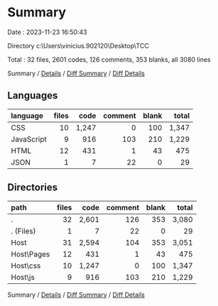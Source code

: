 # Summary

Date : 2023-11-23 16:50:43

Directory c:\\Users\\vinicius.902120\\Desktop\\TCC

Total : 32 files,  2601 codes, 126 comments, 353 blanks, all 3080 lines

Summary / [Details](details.md) / [Diff Summary](diff.md) / [Diff Details](diff-details.md)

## Languages
| language | files | code | comment | blank | total |
| :--- | ---: | ---: | ---: | ---: | ---: |
| CSS | 10 | 1,247 | 0 | 100 | 1,347 |
| JavaScript | 9 | 916 | 103 | 210 | 1,229 |
| HTML | 12 | 431 | 1 | 43 | 475 |
| JSON | 1 | 7 | 22 | 0 | 29 |

## Directories
| path | files | code | comment | blank | total |
| :--- | ---: | ---: | ---: | ---: | ---: |
| . | 32 | 2,601 | 126 | 353 | 3,080 |
| . (Files) | 1 | 7 | 22 | 0 | 29 |
| Host | 31 | 2,594 | 104 | 353 | 3,051 |
| Host\\Pages | 12 | 431 | 1 | 43 | 475 |
| Host\\css | 10 | 1,247 | 0 | 100 | 1,347 |
| Host\\js | 9 | 916 | 103 | 210 | 1,229 |

Summary / [Details](details.md) / [Diff Summary](diff.md) / [Diff Details](diff-details.md)